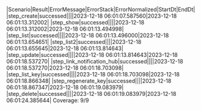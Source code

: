 |Scenario|Result|ErrorMessage|ErrorStack|ErrorNormalized|StartDt|EndDt|
|step_create|successed||||2023-12-18 06:01:07.587560|2023-12-18 06:01:13.312002|
|step_show|successed||||2023-12-18 06:01:13.312002|2023-12-18 06:01:13.494998|
|step_list|successed||||2023-12-18 06:01:13.496000|2023-12-18 06:01:13.654651|
|step_list2|successed||||2023-12-18 06:01:13.655645|2023-12-18 06:01:13.814643|
|step_update|successed||||2023-12-18 06:01:13.814643|2023-12-18 06:01:18.537270|
|step_link_notification_hub|successed||||2023-12-18 06:01:18.537270|2023-12-18 06:01:18.703098|
|step_list_key|successed||||2023-12-18 06:01:18.703098|2023-12-18 06:01:18.866348|
|step_regenerate_key|successed||||2023-12-18 06:01:18.867347|2023-12-18 06:01:19.083979|
|step_delete|successed||||2023-12-18 06:01:19.083979|2023-12-18 06:01:24.385644|
Coverage: 9/9
